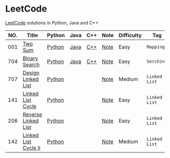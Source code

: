 # LeetCode
[LeetCode](https://leetcode.com/) solutions in Python, Java and C++

| NO.  | Title                                                        | Python                                                  | Java                                         | C++                                        | Note                                      | Difficulty | Tag           |
| ---- | ------------------------------------------------------------ | ------------------------------------------------------- | -------------------------------------------- | ------------------------------------------ | ----------------------------------------- | ---------- | ------------- |
| 001  | [Two Sum](https://leetcode.com/problems/two-sum)             | [Python](001.%20Two%20Sum/solution.py)                  | [Java](001.%20Two%20Sum/solution.java)       | [C++](001.%20Two%20Sum/solution.cpp)       | [Note](001.%20Two%20Sum)                  | Easy       | `Mapping`     |
| 704  | [Binary Search](https://leetcode.com/problems/binary-search/) | [Python](704.%20Binary%20Search/solution.py)            | [Java](704.%20Binary%20Search/solution.java) | [C++](704.%20Binary%20Search/solution.cpp) | [Note](704.%20Binary%20Search)            | Easy       | `Serching`    |
| 707  | [Design Linked List](https://leetcode.com/problems/design-linked-list/) | [Python](707.%20Design%20Linked%20List/solution.py)     |                                              |                                            | [Note](707.%20Design%20Linked%20List)     | Medium     | `Linked List` |
| 141  | [Linked List Cycle](https://leetcode.com/problems/linked-list-cycle/) | [Python](141.%20Linked%20List%20Cycle/solution.py)      |                                              |                                            | [Note](141.%20Linked%20List%20Cycle)      | Easy       | `Linked List` |
| 206  | [Reverse Linked List](https://leetcode.com/problems/reverse-linked-list/) | [Python](206.%20Reverse%20Linked%20List/solution.py)    |                                              |                                            | [Note](206.%20Reverse%20Linked%20List)    | Easy       | `Linked List` |
| 142  | [Linked List Cycle II](https://leetcode.com/problems/linked-list-cycle-ii/) | [Python](142.%20Linked%20List%20Cycle%20II/solution.py) |                                              |                                            | [Note](142.%20Linked%20List%20Cycle%20II) | Medium     | `Linked List` |

